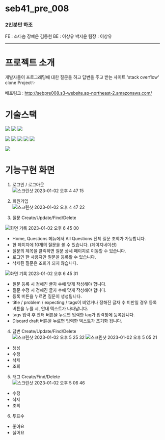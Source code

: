 # seb41_pre_008

### 2인분만 하조
FE : 소다솜 장예은 김동현
BE : 이상유 박지윤
팀장 : 이상유

-------

# 프로젝트 소개
개발자들이 프로그래밍에 대한 질문을 하고 답변을 주고 받는 사이트 'stack overflow' clone Project✨

배포링크 : http://sebpre008.s3-website.ap-northeast-2.amazonaws.com/

# 기술스택
<img src="https://img.shields.io/badge/javascript-F7DF1E?style=for-the-badge&logo=javascript&logoColor=black"> <img src="https://img.shields.io/badge/react-61DAFB?style=for-the-badge&logo=react&logoColor=black"> <img src="https://img.shields.io/badge/styledcomponents-DB7093?style=for-the-badge&logo=styled-components&logoColor=black">

<img src="https://img.shields.io/badge/java-007396?style=for-the-badge&logo=java&logoColor=white"> <img src="https://img.shields.io/badge/spring-6DB33F?style=for-the-badge&logo=spring&logoColor=white"> <img src="https://img.shields.io/badge/springboot-6DB33F?style=for-the-badge&logo=springboot&logoColor=white"> <img src="https://img.shields.io/badge/springsecurity-6DB33F?style=for-the-badge&logo=springsecurity&logoColor=white"> <img src="https://img.shields.io/badge/mysql-4479A1?style=for-the-badge&logo=mysql&logoColor=white">

<img src="https://img.shields.io/badge/amazonaws-232F3E?style=for-the-badge&logo=amazonaws&logoColor=white">

# 기능구현 화면
1. 로그인 / 로그아웃 <br/>
![스크린샷 2023-01-02 오후 4 47 15](https://user-images.githubusercontent.com/67542755/210205254-002c6063-ee26-4c0d-94bb-30517e9a8c17.png)

2. 회원가입 <br/>
![스크린샷 2023-01-02 오후 4 47 22](https://user-images.githubusercontent.com/67542755/210205261-63d2d0cd-ff0e-49ad-943c-702430622078.png)


3. 질문 Create/Update/Find/Delete <br />

 ![화면 기록 2023-01-02 오후 6 45 00](https://user-images.githubusercontent.com/107921099/210215968-5a22450b-e795-497f-ba72-5902f418d2f6.gif)

  - Home, Questions 메뉴에서 All Questions 전체 질문 조회가 가능합니다.
  - 한 페이지에 10개의 질문을 볼 수 있습니다. (페이지네이션)
  - 질문의 제목을 클릭하면 질문 상세 페이지로 이동할 수 있습니다.
  - 로그인 한 사용자만 질문을 등록할 수 있습니다.
  - 삭제된 질문은 조회가 되지 않습니다.
  
  
  ![화면 기록 2023-01-02 오후 6 45 31](https://user-images.githubusercontent.com/107921099/210216361-6ebe404e-94ce-47e0-92f2-dae415d5eef1.gif)  
  
  - 질문 등록 시 정해진 글자 수에 맞게 작성해야 합니다.
  - 질문 수정 시 정해진 글자 수에 맞게 작성해야 합니다.
  - 등록 버튼을 누르면 질문이 생성됩니다.
  - title / problem / expecting / tags이 비었거나 정해진 글자 수 미만일 경우 등록 버튼을 누를 시, 안내 텍스트가 나타납니다.
  - tags 입력 후 엔터 버튼을 누르면 입력한 tag가 입력창에 등록됩니다.
  - Discard draft 버튼을 누르면 입력한 텍스트가 초기화 됩니다.

4. 답변 Create/Update/Find/Delete <br />
![스크린샷 2023-01-02 오후 5 25 32](https://user-images.githubusercontent.com/73947931/210208792-0f6b2180-c459-4c2b-82f4-2149e36c5479.png)
![스크린샷 2023-01-02 오후 5 05 21](https://user-images.githubusercontent.com/73947931/210208851-221d22d1-9f19-4abf-904a-00788b85a9bc.png)
  - 생성
  - 수정
  - 삭제
  - 조회
5. 태그 Create/Find/Delete <br />
![스크린샷 2023-01-02 오후 5 06 46](https://user-images.githubusercontent.com/73947931/210208659-b38cc51f-2f3d-4e1c-81bb-a165febf485e.png)
  - 수정
  - 삭제
  - 조회
6. 투표수 <br />
  - 좋아요 
  - 싫어요
